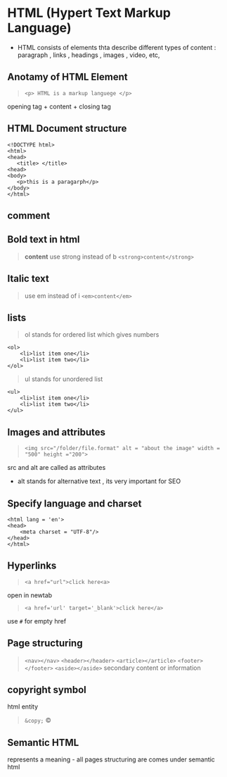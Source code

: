 # HTML (Hypert Text Markup Language)

- HTML consists of elements thta describe different types of content : paragraph , links , headings , images , video, etc,


## Anotamy of HTML Element
> `<p> HTML is a markup languege </p>`

 opening tag + content + closing tag

 ## HTML Document structure

 ```
 <!DOCTYPE html>
 <html>
 <head>
    <title> </title>
 <head>
 <body>
    <p>this is a paragarph</p>
 </body>
 </html>
 ```

## comment
> <!-- comment -->

## Bold text in html

> <b>content</b> use strong instead of b `<strong>content</strong>`

## Italic text 

> <i></i>  use em instead of i `<em>content</em>`

## lists 
> ol stands for ordered list which gives numbers 

```
<ol>
    <li>list item one</li>
    <li>list item two</li>
</ol>
```

> ul stands for unordered list

```
<ul>
    <li>list item one</li>
    <li>list item two</li>
</ul>
```

## Images and attributes

> `<img src="/folder/file.format" alt = "about the image" width = "500" height ="200">`

src and alt are called as attributes
- alt stands for alternative text , its very important for SEO

## Specify language  and charset

```
<html lang = 'en'>
<head>
    <meta charset = "UTF-8"/>
</head>
</html>
```

## Hyperlinks

> `<a href="url">click here<a>`

open in newtab

> `<a href='url' target='_blank'>click here</a>`

use `#` for empty href

## Page structuring

> `<nav></nav>`
> `<header></header>`
> `<article></article>`
> `<footer></footer>`
> `<aside></aside>` secondary content or information

## copyright symbol

html entity

> `&copy;` &copy;

## Semantic HTML
represents a meaning - all pages structuring are comes under semantic html



